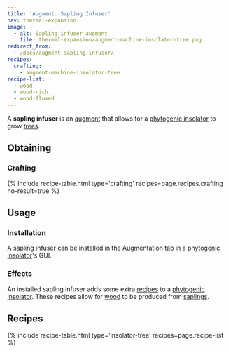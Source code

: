 ```yaml
---
title: 'Augment: Sapling Infuser'
nav: thermal-expansion
image:
  - alt: Sapling infuser augment
    file: thermal-expansion/augment-machine-insolator-tree.png
redirect_from:
  - /docs/augment-sapling-infuser/
recipes:
  crafting:
    - augment-machine-insolator-tree
recipe-list:
  - wood
  - wood-rich
  - wood-fluxed
---
```


A **sapling infuser** is an [augment](/docs/augments/) that allows for a
[phytogenic insolator](/docs/phytogenic-insolator/) to grow
[trees](https://minecraft.gamepedia.com/Tree).


Obtaining
---------

### Crafting
{% include recipe-table.html type='crafting' recipes=page.recipes.crafting no-result=true %}


Usage
-----

### Installation
A sapling infuser can be installed in the Augmentation tab in a [phytogenic
insolator](/docs/phytogenic-insolator/)'s GUI.

### Effects
An installed sapling infuser adds some extra [recipes](#recipes) to a
[phytogenic insolator](/docs/phytogenic-insolator/). These recipes allow for
[wood](https://minecraft.gamepedia.com/Wood) to be produced from
[saplings](https://minecraft.gamepedia.com/Sapling).


Recipes
-------

{% include recipe-table.html type='insolator-tree' recipes=page.recipe-list %}
